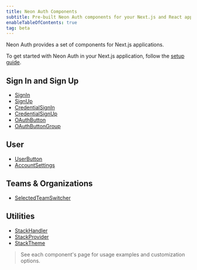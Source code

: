 ```yaml
---
title: Neon Auth Components
subtitle: Pre-built Neon Auth components for your Next.js and React apps
enableTableOfContents: true
tag: beta
---
```


Neon Auth provides a set of components for Next.js applications.

To get started with Neon Auth in your Next.js application, follow the [setup guide](/docs/guides/neon-auth).

## Sign In and Sign Up

- [SignIn](/docs/neon-auth/components/sign-in)
- [SignUp](/docs/neon-auth/components/sign-up)
- [CredentialSignIn](/docs/neon-auth/components/credential-sign-in)
- [CredentialSignUp](/docs/neon-auth/components/credential-sign-up)
- [OAuthButton](/docs/neon-auth/components/oauth-button)
- [OAuthButtonGroup](/docs/neon-auth/components/oauth-button-group)

## User

- [UserButton](/docs/neon-auth/components/user-button)
- [AccountSettings](/docs/neon-auth/components/account-settings)

## Teams & Organizations

- [SelectedTeamSwitcher](/docs/neon-auth/components/selected-team-switcher)

## Utilities

- [StackHandler](/docs/neon-auth/components/stack-handler)
- [StackProvider](/docs/neon-auth/components/stack-provider)
- [StackTheme](/docs/neon-auth/components/stack-theme)

> See each component's page for usage examples and customization options.
